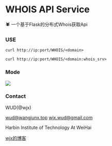 # WHOIS API Service

🕷 一个基于Flask的分布式Whois获取Api

### USE
```curl http://ip:port/WHOIS/<domain>```

```curl http://ip:port/WHOIS/<domain:whois_srv>```



### Mode

![](https://github.com/WUD-51/WHOIS-API/blob/master/Demo.jpg)

### Contact

WUD(@wjx)

wud@wangjunx.top wjx.wud@gmail.com

Harbin Institute of Technology At WeiHai

[wjx的博客](http://www.wudly.cn)
